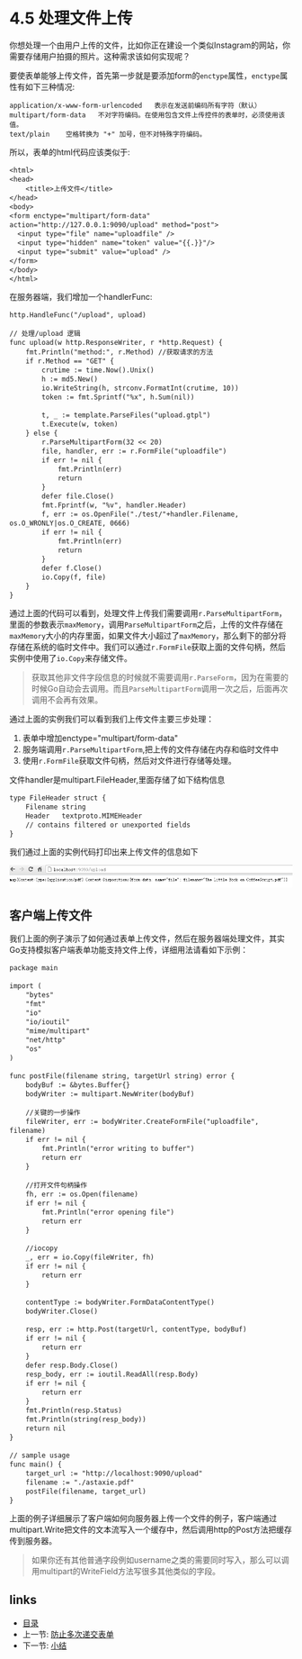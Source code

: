 # 4.5 处理文件上传
你想处理一个由用户上传的文件，比如你正在建设一个类似Instagram的网站，你需要存储用户拍摄的照片。这种需求该如何实现呢？

要使表单能够上传文件，首先第一步就是要添加form的`enctype`属性，`enctype`属性有如下三种情况:

	application/x-www-form-urlencoded   表示在发送前编码所有字符（默认）
	multipart/form-data	  不对字符编码。在使用包含文件上传控件的表单时，必须使用该值。
	text/plain	  空格转换为 "+" 加号，但不对特殊字符编码。

所以，表单的html代码应该类似于:

	<html>
	<head>
		<title>上传文件</title>
	</head>
	<body>
	<form enctype="multipart/form-data" action="http://127.0.0.1:9090/upload" method="post">
	  <input type="file" name="uploadfile" />
	  <input type="hidden" name="token" value="{{.}}"/>
	  <input type="submit" value="upload" />
	</form>
	</body>
	</html>

在服务器端，我们增加一个handlerFunc:

	http.HandleFunc("/upload", upload)

	// 处理/upload 逻辑
	func upload(w http.ResponseWriter, r *http.Request) {
		fmt.Println("method:", r.Method) //获取请求的方法
		if r.Method == "GET" {
			crutime := time.Now().Unix()
			h := md5.New()
			io.WriteString(h, strconv.FormatInt(crutime, 10))
			token := fmt.Sprintf("%x", h.Sum(nil))

			t, _ := template.ParseFiles("upload.gtpl")
			t.Execute(w, token)
		} else {
			r.ParseMultipartForm(32 << 20)
			file, handler, err := r.FormFile("uploadfile")
			if err != nil {
				fmt.Println(err)
				return
			}
			defer file.Close()
			fmt.Fprintf(w, "%v", handler.Header)
			f, err := os.OpenFile("./test/"+handler.Filename, os.O_WRONLY|os.O_CREATE, 0666)
			if err != nil {
				fmt.Println(err)
				return
			}
			defer f.Close()
			io.Copy(f, file)
		}
	}

通过上面的代码可以看到，处理文件上传我们需要调用`r.ParseMultipartForm`，里面的参数表示`maxMemory`，调用`ParseMultipartForm`之后，上传的文件存储在`maxMemory`大小的内存里面，如果文件大小超过了`maxMemory`，那么剩下的部分将存储在系统的临时文件中。我们可以通过`r.FormFile`获取上面的文件句柄，然后实例中使用了`io.Copy`来存储文件。

>获取其他非文件字段信息的时候就不需要调用`r.ParseForm`，因为在需要的时候Go自动会去调用。而且`ParseMultipartForm`调用一次之后，后面再次调用不会再有效果。

通过上面的实例我们可以看到我们上传文件主要三步处理：

1. 表单中增加enctype="multipart/form-data"
2. 服务端调用`r.ParseMultipartForm`,把上传的文件存储在内存和临时文件中
3. 使用`r.FormFile`获取文件句柄，然后对文件进行存储等处理。

文件handler是multipart.FileHeader,里面存储了如下结构信息

	type FileHeader struct {
		Filename string
		Header   textproto.MIMEHeader
		// contains filtered or unexported fields
	}

我们通过上面的实例代码打印出来上传文件的信息如下

![](images/4.5.upload2.png?raw=true)


## 客户端上传文件

我们上面的例子演示了如何通过表单上传文件，然后在服务器端处理文件，其实Go支持模拟客户端表单功能支持文件上传，详细用法请看如下示例：

	package main

	import (
		"bytes"
		"fmt"
		"io"
		"io/ioutil"
		"mime/multipart"
		"net/http"
		"os"
	)

	func postFile(filename string, targetUrl string) error {
		bodyBuf := &bytes.Buffer{}
		bodyWriter := multipart.NewWriter(bodyBuf)

		//关键的一步操作
		fileWriter, err := bodyWriter.CreateFormFile("uploadfile", filename)
		if err != nil {
			fmt.Println("error writing to buffer")
			return err
		}

		//打开文件句柄操作
		fh, err := os.Open(filename)
		if err != nil {
			fmt.Println("error opening file")
			return err
		}

		//iocopy
		_, err = io.Copy(fileWriter, fh)
		if err != nil {
			return err
		}

		contentType := bodyWriter.FormDataContentType()
		bodyWriter.Close()

		resp, err := http.Post(targetUrl, contentType, bodyBuf)
		if err != nil {
			return err
		}
		defer resp.Body.Close()
		resp_body, err := ioutil.ReadAll(resp.Body)
		if err != nil {
			return err
		}
		fmt.Println(resp.Status)
		fmt.Println(string(resp_body))
		return nil
	}

	// sample usage
	func main() {
		target_url := "http://localhost:9090/upload"
		filename := "./astaxie.pdf"
		postFile(filename, target_url)
	}


上面的例子详细展示了客户端如何向服务器上传一个文件的例子，客户端通过multipart.Write把文件的文本流写入一个缓存中，然后调用http的Post方法把缓存传到服务器。

>如果你还有其他普通字段例如username之类的需要同时写入，那么可以调用multipart的WriteField方法写很多其他类似的字段。

## links
   * [目录](<preface.md>)
   * 上一节: [防止多次递交表单](<04.4.md>)
   * 下一节: [小结](<04.6.md>)

